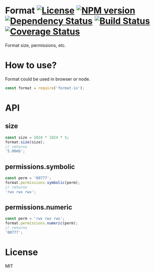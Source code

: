 # Format [![License][LicenseIMGURL]][LicenseURL] [![NPM version][NPMIMGURL]][NPMURL] [![Dependency Status][DependencyStatusIMGURL]][DependencyStatusURL] [![Build Status][BuildStatusIMGURL]][BuildStatusURL] [![Coverage Status][CoverageIMGURL]][CoverageURL]

Format size, permissions, etc.

# How to use?

Format could be used in browser or node.

```js
const format = require('format-io');
```

# API

## size

```js
const size = 1024 * 1024 * 5;
format.size(size);
// returns
'5.00mb';
```

## permissions.symbolic

```js
const perm = '00777';
format.permissions.symbolic(perm);
// returns
'rwx rwx rwx';
```

## permissions.numeric

```js
const perm = 'rwx rwx rwx';
format.permissions.numeric(perm);
// returns
'00777';
```

# License

MIT

[NPMIMGURL]: https://img.shields.io/npm/v/format-io.svg?style=flat
[BuildStatusIMGURL]: https://img.shields.io/travis/coderaiser/format-io/master.svg?style=flat
[DependencyStatusIMGURL]: https://img.shields.io/david/coderaiser/format-io.svg?style=flat
[LicenseIMGURL]: https://img.shields.io/badge/license-MIT-317BF9.svg?style=flat
[NPMURL]: https://npmjs.org/package/format-io "npm"
[BuildStatusURL]: https://travis-ci.org/coderaiser/format-io "Build Status"
[DependencyStatusURL]: https://david-dm.org/coderaiser/format-io "Dependency Status"
[LicenseURL]: https://tldrlegal.com/license/mit-license "MIT License"
[CoverageURL]: https://coveralls.io/github/coderaiser/format-io?branch=master
[CoverageIMGURL]: https://coveralls.io/repos/coderaiser/format-io/badge.svg?branch=master&service=github
